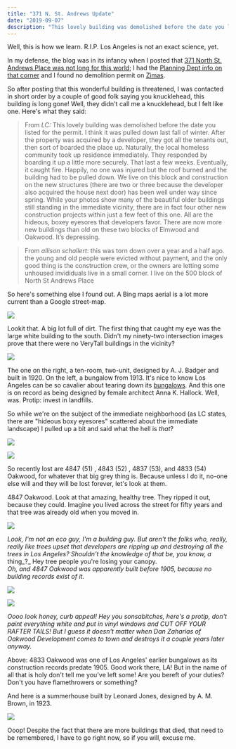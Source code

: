 ```yaml
---
title: "371 N. St. Andrews Update"
date: "2019-09-07"
description: "This lovely building was demolished before the date you listed for the permit. I think it was pulled down last fall of winter. After the property was acquired by a developer, they got all the tenants out, then sort of boarded the place up. Naturally, the local homeless community took up residence immediately. They responded by boarding it up a little more securely. That last a few weeks. Eventually, it caught fire. Happily, no one was injured but the roof burned and the building had to be pulled down. We live on this block and construction on the new structures (there are two or three because the developer also acquired the house next door) has been well under way since spring. While your photos show many of the beautiful older buildings still standing in the immediate vicinity, there are in fact four other new construction projects within just a few feet of this one. All are the hideous, boxey eyesores that developers favor. There are now more new buildings than old on these two blocks of Elmwood and Oakwood. It’s depressing."
---
```


Well, this is how we learn. R.I.P. Los Angeles is not an exact science, yet.

In my defense, the blog was in its infancy when I posted that [371 North St. Andrews Place was not long for this world](https://riplosangeles.com/371-77-n-st-andrews/); I had the [Planning Dept info on that corner](http://planning.lacity.org/pdiscaseinfo/CaseId/MjMxNjU40) and I found no demolition permit on [Zimas](http://zimas.lacity.org/).

So after posting that this wonderful building is threatened, I was contacted in short order by a couple of good folk saying you knucklehead, this building is long gone! Well, they didn't call me a knucklehead, but I felt like one. Here's what they said:

>From _LC:_ This lovely building was demolished before the date you listed for the permit. I think it was pulled down last fall of winter. After the property was acquired by a developer, they got all the tenants out, then sort of boarded the place up. Naturally, the local homeless community took up residence immediately. They responded by boarding it up a little more securely. That last a few weeks. Eventually, it caught fire. Happily, no one was injured but the roof burned and the building had to be pulled down. We live on this block and construction on the new structures (there are two or three because the developer also acquired the house next door) has been well under way since spring. While your photos show many of the beautiful older buildings still standing in the immediate vicinity, there are in fact four other new construction projects within just a few feet of this one. All are the hideous, boxey eyesores that developers favor. There are now more new buildings than old on these two blocks of Elmwood and Oakwood. It’s depressing.

>From _allison schallert_: this was torn down over a year and a half ago. the young and old people were evicted without payment, and the only good thing is the construction crew, or the owners are letting some unhoused invididuals live in a small corner. I live on the 500 block of North St Andrews Place

So here's something else I found out. A Bing maps aerial is a lot more current than a Google street-map.

![](https://res.cloudinary.com/chickenbutt/image/upload/f_auto/v1643859938/9ecd6-st-andrews-from-above_ft904b.jpg)

Lookit that. A big lot full of dirt. The first thing that caught my eye was the large white building to the south. Didn't my ninety-two intersection images prove that there were no VeryTall buildings in the vicinity?

![](https://res.cloudinary.com/chickenbutt/image/upload/dpr_auto,f_auto,q_auto/v1643859979/Screen-Shot-2019-09-06-at-6.23.03-PM-947x1024_bm4yad.jpg)

The one on the right, a ten-room, two-unit, designed by A. J. Badger and built in 1920. On the left, a bungalow from 1913. It's nice to know Los Angeles can be so cavalier about tearing down its [bungalows](https://laist.com/2016/04/15/bungalow_history.php). And this one is on record as being designed by female architect Anna K. Hallock. Well, was. Protip: invest in landfills.

So while we're on the subject of the immediate neighborhood (as LC states, there are "hideous boxy eyesores" scattered about the immediate landscape) I pulled up a bit and said what the hell is _that_?

![](https://res.cloudinary.com/chickenbutt/image/upload/f_auto,q_auto/v1643859979/Screen-Shot-2019-09-06-at-6.35.27-PM-1024x470_z1x1ov.jpg)

![](https://res.cloudinary.com/chickenbutt/image/upload/f_auto,q_auto/v1643859960/a25bc-screen-shot-2019-09-06-at-7.32.55-pm_hfxwrs.jpg)

So recently lost are 4847 (51) , 4843 (52) , 4837 (53), and 4833 (54) Oakwood, for whatever that big grey thing is. Because unless I do it, no-one else will and they will be lost forever, let's look at them.

4847 Oakwood. Look at that amazing, healthy tree. They ripped it out, because they could. Imagine you lived across the street for fifty years and that tree was already old when you moved in.

![](https://res.cloudinary.com/chickenbutt/image/upload/f_auto,q_auto/v1643859980/Screen-Shot-2019-09-06-at-7.37.26-PM-1024x640_vfmdti.jpg)

_Look, I'm not an eco guy, I'm a building guy. But aren't the folks who, really, really like trees upset that developers are ripping up and destroying all the trees in Los Angeles? Shouldn't the knowledge of that be, you know, a_ thing_?_ Hey tree people you're losing your canopy.  
_Oh, and 4847 Oakwood was apparently built before 1905, because no building records exist of it._

![](https://res.cloudinary.com/chickenbutt/image/upload/f_auto,q_auto/v1643859980/Screen-Shot-2019-09-06-at-8.34.44-PM-1024x521_oblygx.jpg)

![](https://res.cloudinary.com/chickenbutt/image/upload/f_auto,q_auto/v1643859979/Screen-Shot-2019-09-06-at-6.50.21-PM-1024x448_qhuw9j.jpg)

_Oooo look honey, curb appeal! Hey you sonsabitches, here's a protip, don't paint everything white and put in vinyl windows and CUT OFF YOUR RAFTER TAILS! But I guess it doesn't matter when Dan Zaharias of Oakwood Development comes to town and destroys it a couple years later anyway._

Above: 4833 Oakwood was one of Los Angeles' earlier bungalows as its construction records predate 1905. Good work there, LA! But in the name of all that is holy don't tell me you've left some! Are you bereft of your duties? Don't you have flamethrowers or something?

And here is a summerhouse built by Leonard Jones, designed by A. M. Brown, in 1923.

![](https://res.cloudinary.com/chickenbutt/image/upload/f_auto,q_auto/v1643859980/Screen-Shot-2019-09-06-at-8.34.44-PM-1-1024x521_pmlebi.jpg)

Ooop! Despite the fact that there are more buildings that died, that need to be remembered, I have to go right now, so if you will, excuse me.

